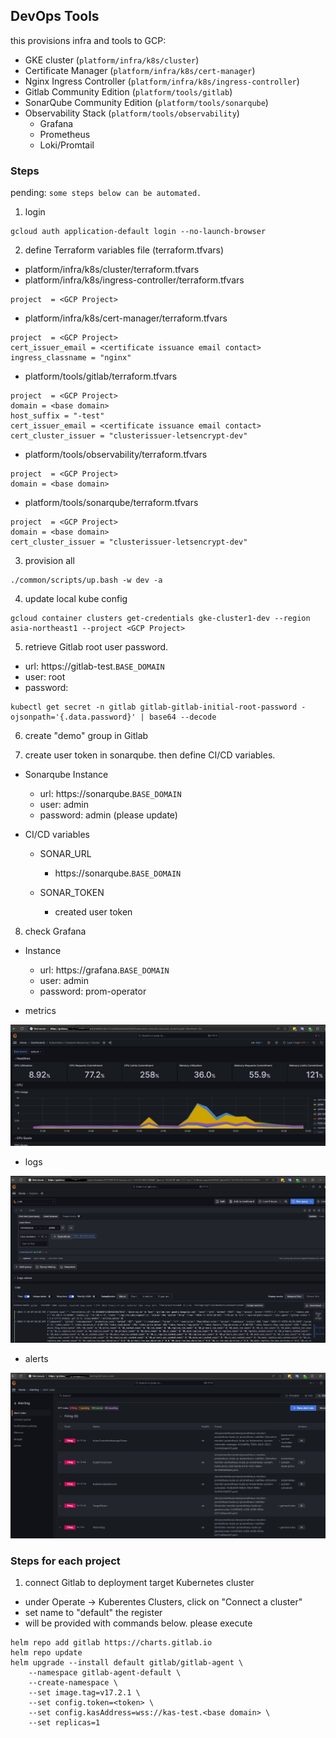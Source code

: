 
## DevOps Tools

this provisions infra and tools to GCP:
- GKE cluster (`platform/infra/k8s/cluster`)
- Certificate Manager (`platform/infra/k8s/cert-manager`)
- Nginx Ingress Controller (`platform/infra/k8s/ingress-controller`)
- Gitlab Community Edition (`platform/tools/gitlab`)
- SonarQube Community Edition (`platform/tools/sonarqube`)
- Observability Stack (`platform/tools/observability`)
  - Grafana
  - Prometheus
  - Loki/Promtail

### Steps

pending: `some steps below can be automated.`

1. login

```
gcloud auth application-default login --no-launch-browser
```

2. define Terraform variables file (terraform.tfvars)

- platform/infra/k8s/cluster/terraform.tfvars
- platform/infra/k8s/ingress-controller/terraform.tfvars
```
project  = <GCP Project>
```

- platform/infra/k8s/cert-manager/terraform.tfvars
```
project  = <GCP Project>
cert_issuer_email = <certificate issuance email contact>
ingress_classname = "nginx"
```

- platform/tools/gitlab/terraform.tfvars
```
project  = <GCP Project>
domain = <base domain>
host_suffix = "-test"
cert_issuer_email = <certificate issuance email contact>
cert_cluster_issuer = "clusterissuer-letsencrypt-dev"
```

- platform/tools/observability/terraform.tfvars
```
project  = <GCP Project>
domain = <base domain>
```

- platform/tools/sonarqube/terraform.tfvars
```
project  = <GCP Project>
domain = <base domain>
cert_cluster_issuer = "clusterissuer-letsencrypt-dev"
```

3. provision all
```
./common/scripts/up.bash -w dev -a
```

4. update local kube config
```
gcloud container clusters get-credentials gke-cluster1-dev --region asia-northeast1 --project <GCP Project>
```

5. retrieve Gitlab root user password.
- url: https://gitlab-test.`BASE_DOMAIN`
- user: root
- password:
```
kubectl get secret -n gitlab gitlab-gitlab-initial-root-password -ojsonpath='{.data.password}' | base64 --decode
```

6. create "demo" group in Gitlab

7. create user token in sonarqube. then define CI/CD variables.

- Sonarqube Instance
  - url: https://sonarqube.`BASE_DOMAIN`
  - user: admin
  - password: admin (please update)

- CI/CD variables

  - SONAR_URL
    - https://sonarqube.`BASE_DOMAIN`

  - SONAR_TOKEN
    - created user token

8. check Grafana

- Instance
  - url: https://grafana.`BASE_DOMAIN`
  - user: admin
  - password: prom-operator

- metrics

![metrics1](docs/images/grafana1.JPG)

- logs

![logs1](docs/images/grafana2.JPG)

- alerts

![alerts1](docs/images/grafana3.JPG)

### Steps for each project

1. connect Gitlab to deployment target Kubernetes cluster
- under Operate -> Kuberentes Clusters, click on "Connect a cluster"
- set name to "default" the register
- will be provided with commands below. please execute
```
helm repo add gitlab https://charts.gitlab.io
helm repo update
helm upgrade --install default gitlab/gitlab-agent \
    --namespace gitlab-agent-default \
    --create-namespace \
    --set image.tag=v17.2.1 \
    --set config.token=<token> \
    --set config.kasAddress=wss://kas-test.<base domain> \
    --set replicas=1
```
